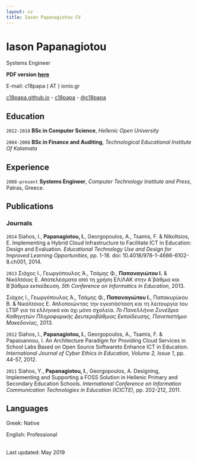 ```yaml
---
layout: cv
title: Iason Papanagiotou CV
---
```

# Iason Papanagiotou
Systems Engineer

**PDF version [here](./cv.pdf)**

E-mail:  c18papa ( AT ) ionio.gr

<div id="webaddress">
  <a href="https://c18papa.github.io/markdown-cv-c18papa/"><i class="fas fa-home"></i> c18papa.github.io</a> - 
  <a href="https://github.com/c18papa"><i class="fab fa-github"></i> c18papa</a> - 
  <a href="https://twitter.com/c18papa"><i class="fab fa-twitter"></i> @c18papa</a>
</div>

## Education

`2012-2018`
**BSc in Computer Science**, *Hellenic Open University*

`2004-2008`
**BSc in Finance and Auditing**, *Technological Educational Institute Of Kalamata*

## Experience

`2008-present`
**Systems Engineer**, 
*Computer Technology Institute and Press*, Patras, Greece.

## Publications

### Journals

`2014`
Siahos, I., **Papanagiotou, I.**, Georgopoulos, A., Tsamis, F. & Nikoltsios, E. Implementing a Hybrid Cloud Infrastructure to Facilitate ICT in Education: Design and Evaluation. *Educational Technology Use and Design for Improved Learning Opportunities*, pp. 1-18. doi: 10.4018/978-1-4666-6102-8.ch001, 2014.

`2013`
Σιάχος Ι., Γεωργόπουλος Ά., Τσάμης Φ., **Παπαναγιώτου Ι.** & Νικόλτσιος Ε. Αποτελέσματα από τη χρήση ΕΛ/ΛΑΚ στην Α΄βάθμια και Β΄βάθμια εκπαίδευση. *5th Conference on Informatics in Education*, 2013.

Σιάχος Ι., Γεωργόπουλος Ά., Τσάμης Φ., **Παπαναγιώτου Ι.**, Παπακυρύκου Β. & Νικόλτσιος Ε. Απλοποιώντας την εγκατάσταση και τη λειτουργία του LTSP για τα ελληνικά και όχι μόνο σχολεία. *7ο Πανελλήνιο Συνέδριο Καθηγητών Πληροφορικής Δευτεροβάθμιας Εκπαίδευσης, Πανεπιστήμιο Μακεδονίας*, 2013.

`2012`
Siahos, I., **Papanagiotou, I.**, Georgopoulos, A., Tsamis, F. & Papaioannou, I. An Architecture Paradigm for Providing Cloud Services in School Labs Based on Open Source Softwareto Enhance ICT in Education. *International Journal of Cyber Ethics in Education, Volume 2, Issue 1*, pp. 44-57, 2012.

`2011`
Siahos, Y., **Papanagiotou, I.**, Georgopoulos, A. Designing, Implementing and Supporting a FOSS Solution in Hellenic Primary and Secondary Education Schools. *International Conference on Information Communication Technologies in Education (ICICTE)*, pp. 202-212, 2011.

## Languages

Greek: Native

English: Professional

<br/>Last updated: May 2019<br/><br/>
